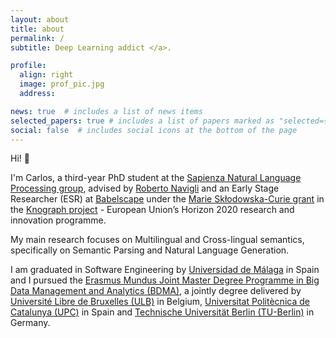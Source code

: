 ```yaml
---
layout: about
title: about
permalink: /
subtitle: Deep Learning addict </a>.

profile:
  align: right
  image: prof_pic.jpg
  address: 

news: true  # includes a list of news items
selected_papers: true # includes a list of papers marked as "selected={true}"
social: false  # includes social icons at the bottom of the page
---
```


Hi! :wave:

I'm Carlos, a third-year PhD student at the [Sapienza Natural Language Processing group](http://nlp.uniroma1.it/), advised by [Roberto Navigli](https://www.diag.uniroma1.it/navigli/) and an Early Stage Researcher (ESR) at [Babelscape](https://babelscape.com/) under the [Marie Skłodowska-Curie grant](https://marie-sklodowska-curie-actions.ec.europa.eu/) in the [Knograph project](https://knowgraphs.eu/) - European Union’s Horizon 2020 research and innovation programme.

My main research focuses on Multilingual and Cross-lingual semantics, specifically on Semantic Parsing and Natural Language Generation. 

I am graduated in Software Engineering by [Universidad de Málaga](https://www.uma.es/) in Spain and I pursued the [Erasmus Mundus Joint Master Degree Programme in Big Data Management and Analytics (BDMA)](https://bdma.ulb.ac.be/), a jointly degree delivered by [Université Libre de Bruxelles (ULB)](https://www.ulb.be/en) in Belgium, [Universitat Politècnica de Catalunya (UPC)](https://www.upc.edu/en) in Spain and [Technische Universität Berlin (TU-Berlin)](https://www.tu.berlin/en/) in Germany.
